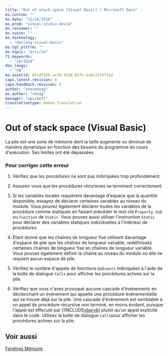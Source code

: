 ```yaml
---
title: "Out of stack space (Visual Basic) | Microsoft Docs"
ms.custom: ""
ms.date: "11/16/2016"
ms.prod: "visual-studio-dev14"
ms.reviewer: ""
ms.suite: ""
ms.technology: 
  - "devlang-visual-basic"
ms.tgt_pltfrm: ""
ms.topic: "article"
f1_keywords: 
  - "vbrID28"
dev_langs: 
  - "VB"
ms.assetid: bfcd792b-ac29-4158-81fc-ea0c13f4ffa2
caps.latest.revision: 8
caps.handback.revision: 8
author: "stevehoag"
ms.author: "shoag"
manager: "wpickett"
translationtype: Human Translation
---
```

# Out of stack space (Visual Basic)
La pile est une zone de mémoire dont la taille augmente ou diminue de manière dynamique en fonction des besoins du programme en cours d'exécution.  Ses limites ont été dépassées.  
  
### Pour corriger cette erreur  
  
1.  Vérifiez que les procédures ne sont pas imbriquées trop profondément.  
  
2.  Assurez\-vous que les procédures récursives se terminent correctement.  
  
3.  Si les variables locales requièrent davantage d'espace que la quantité disponible, essayez de déclarer certaines variables au niveau du module.  Vous pouvez également déclarer toutes les variables de la procédure comme statiques en faisant précéder le mot clé `Property`, `Sub` ou `Function` de `Static`.  Vous pouvez aussi utiliser l'instruction `Static` pour déclarer des variables statiques individuelles à l'intérieur de procédures.  
  
4.  Étant donné que les chaînes de longueur fixe utilisent davantage d'espace de pile que les chaînes de longueur variable, redéfinissez certaines chaînes de longueur fixe en chaînes de longueur variable.  Vous pouvez également définir la chaîne au niveau du module où elle ne requiert aucun espace de pile.  
  
5.  Vérifiez le nombre d'appels de fonctions `DoEvents` imbriquées à l'aide de la boîte de dialogue `Calls` pour afficher les procédures actives sur la pile.  
  
6.  Vérifiez que vous n'avez provoqué aucune cascade d'événements en déclenchant un événement qui appelle une procédure événementielle qui se trouve déjà sur la pile.  Une cascade d'événement est semblable à un appel de procédure récursive non terminé, en moins évident, puisque l'appel est effecuté par [!INCLUDE[vbprvb](../../../csharp/programming-guide/concepts/linq/includes/vbprvb_md.md)] plutôt qu'un appel explicite dans le code.  Utilisez la boîte de dialogue `Calls`pour afficher les procédures actives sur la pile.  
  
## Voir aussi  
 [Fenêtres Mémoire](/visual-studio/debugger/memory-windows)